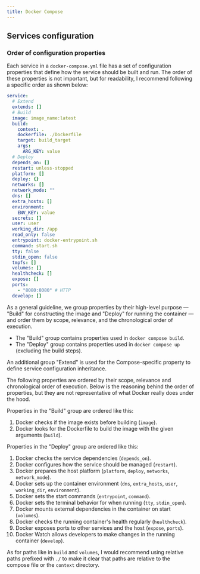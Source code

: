 ```yaml
---
title: Docker Compose
---
```


## Services configuration

### Order of configuration properties

Each service in a `docker-compose.yml` file has a set of configuration properties that define how the service should be built and run. The order of these properties is not important, but for readability, I recommend following a specific order as shown below:

```yaml
service:
  # Extend
  extends: []
  # Build
  image: image_name:latest
  build:
    context: .
    dockerfile: ./Dockerfile
    target: build_target
    args:
      ARG_KEY: value
  # Deploy
  depends_on: []
  restart: unless-stopped
  platform: []
  deploy: {}
  networks: []
  network_mode: ""
  dns: []
  extra_hosts: []
  environment:
    ENV_KEY: value
  secrets: []
  user: user
  working_dir: /app
  read_only: false
  entrypoint: docker-entrypoint.sh
  command: start.sh
  tty: false
  stdin_open: false
  tmpfs: []
  volumes: []
  healthcheck: []
  expose: []
  ports:
    - "8080:8080" # HTTP
  develop: []
```

As a general guideline, we group properties by their high-level purpose — "Build" for constructing the image and "Deploy" for running the container — and order them by scope, relevance, and the chronological order of execution.

- The "Build" group contains properties used in `docker compose build`.
- The "Deploy" group contains properties used in `docker compose up` (excluding the build steps).

An additional group "Extend" is used for the Compose-specific property to define service configuration inheritance.

The following properties are ordered by their scope, relevance and chronological order of execution. Below is the reasoning behind the order of properties, but they are not representative of what Docker really does under the hood.

Properties in the "Build" group are ordered like this:
1. Docker checks if the image exists before building (`image`).
2. Docker looks for the Dockerfile to build the image with the given arguments (`build`).

Properties in the "Deploy" group are ordered like this:
1. Docker checks the service dependencies (`depends_on`).
2. Docker configures how the service should be managed (`restart`).
3. Docker prepares the host platform (`platform`, `deploy`, `networks`, `network_mode`).
4. Docker sets up the container environment (`dns`, `extra_hosts`, `user`, `working_dir`, `environment`).
5. Docker sets the start commands (`entrypoint`, `command`).
6. Docker sets the terminal behavior for when running (`tty`, `stdin_open`).
7. Docker mounts external dependencies in the container on start (`volumes`).
8. Docker checks the running container's health regularly (`healthcheck`).
9. Docker exposes ports to other services and the host (`expose`, `ports`).
10. Docker Watch allows developers to make changes in the running container (`develop`).

As for paths like in `build` and `volumes`, I would recommend using relative paths prefixed with `./` to make it clear that paths are relative to the compose file or the `context` directory.
